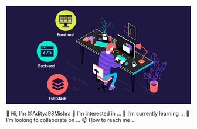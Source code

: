 <img src="https://github.com/AleemAlam/AleemAlam/raw/master/Images/full-stack-development.gif">

 👋 Hi, I’m @Aditya98Mishra
 👀 I’m interested in ...
 🌱 I’m currently learning ...
 💞️ I’m looking to collaborate on ...
 📫 How to reach me ...

<!---
Aditya98Mishra/Aditya98Mishra is a ✨ special ✨ repository because its `README.md` (this file) appears on your GitHub profile.
You can click the Preview link to take a look at your changes.
--->

